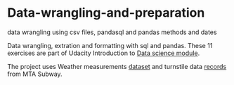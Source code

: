 # Data-wrangling-and-preparation
data wrangling using csv files, pandasql and pandas methods and dates

Data wrangling, extration and formatting with sql and pandas.
These 11 exercises are part of Udacity Introduction to [Data science module](https://classroom.udacity.com/courses/ud359).

The project uses Weather measurements [dataset](https://s3.amazonaws.com/content.udacity-data.com/courses/ud359/weather_underground.csv) and turnstile data [records](http://web.mta.info/developers/data/nyct/turnstile/turnstile_110507.txt) from MTA Subway.

